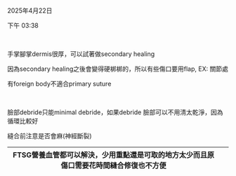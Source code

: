  

2025年4月22日

下午 03:38

 

手掌腳掌dermis很厚，可以試著做secondary healing

因為secondary healing之後會變得硬梆梆的，所以有些傷口要用flap, EX: 關節處

有foreign body不適合primary suture

 

臉部debride只能minimal debride，如果debride 臉部可以不用清太乾淨，因為循環比較好

縫合前注意是否會麻(神經斷裂)

| FTSG營養血管都可以解決，少用重點還是可取的地方太少而且原傷口需要花時間縫合修復也不方便 |     |
|----------------------------------------------------------------------------------------|-----|
